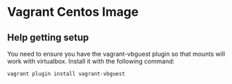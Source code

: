 # Vagrant Centos Image

## Help getting setup
You need to ensure you have the vagrant-vbguest plugin so that mounts will work with virtualbox.
Install it with the following command:

`vagrant plugin install vagrant-vbguest`